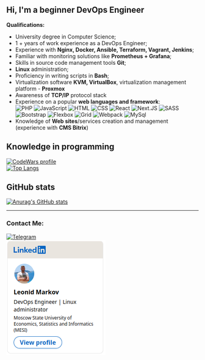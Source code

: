 ## Hi, I'm a beginner DevOps Engineer  

**Qualifications:**  
- University degree in Computer Science;  
- 1 + years of work experience as a DevOps Engineer;  
- Experience with **Nginx, Docker, Ansible, Terraform, Vagrant, Jenkins**;   
- Familiar with monitoring solutions like **Prometheus + Grafana**;  
- Skills in source code management tools **Git**;
- **Linux** administration;  
- Proficiency in writing scripts in **Bash**;
- Virtualization software **KVM, VirtualBox**, virtualization management platform - **Proxmox**
- Awareness of **TCP/IP** protocol stack
- Experience on a popular **web languages and framework**:  
![PHP](https://img.shields.io/badge/PHP-090909?style=for-the-badge&logo=PHP)
![JavaScript](https://img.shields.io/badge/JavaScript-090909?style=for-the-badge&logo=JavaScript)
![HTML](https://img.shields.io/badge/HTML-090909?style=for-the-badge&logo=HTML5)
![CSS](https://img.shields.io/badge/CSS-090909?style=for-the-badge&logo=CSS3)
![React](https://img.shields.io/badge/React-090909?style=for-the-badge&logo=React)
![Next.JS](https://img.shields.io/badge/Next.JS-090909?style=for-the-badge&logo=Next.js)
![SASS](https://img.shields.io/badge/SASS-090909?style=for-the-badge&logo=SASS)
![Bootstrap](https://img.shields.io/badge/Bootstrap-090909?style=for-the-badge&logo=Bootstrap)
![Flexbox](https://img.shields.io/badge/Flexbox-090909?style=for-the-badge&logo=Flexbox)
![Grid](https://img.shields.io/badge/Grid-090909?style=for-the-badge&logo=Grid)
![Webpack](https://img.shields.io/badge/Webpack-090909?style=for-the-badge&logo=Webpack)
![MySql](https://img.shields.io/badge/MySql-090909?style=for-the-badge&logo=MySql)
- Knowledge of **Web sites**/services creation and management (experience with **CMS Bitrix**)

## Knowledge in programming  
[![CodeWars profile](https://www.codewars.com/users/LMarkov/badges/large)](https://www.codewars.com/users/LMarkov)  
[![Top Langs](https://github-readme-stats.vercel.app/api/top-langs/?username=LMarkovWEB)](https://github.com/anuraghazra/github-readme-stats)

## GitHub stats
[![Anurag's GitHub stats](https://github-readme-stats.vercel.app/api?username=LMarkovWEB&count_private=true&show_icons=true)](https://github.com/anuraghazra/github-readme-stats)

---
### Contact Me:
[![Telegram](https://img.shields.io/badge/-Telegram-090909?style=for-the-badge&logo=telegram&logoColor=27A0D9)](https://t.me/LMarkov)  
[<img src="linkedin-pic.png" width="259">](https://www.linkedin.com/in/leonid-markov-devops/)
